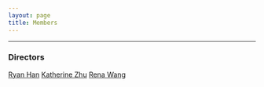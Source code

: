 ```yaml
---
layout: page
title: Members
---
```


---
### Directors

[Ryan Han](https://www.linkedin.com/in/ryanxjhan/)
[Katherine Zhu](https://www.linkedin.com/in/advocacychangeprojects/)
[Rena Wang](https://www.linkedin.com/in/rena-wang-72823a98/)
